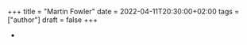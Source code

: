 +++
title = "Martin Fowler"
date = 2022-04-11T20:30:00+02:00
tags = ["author"]
draft = false
+++

-
